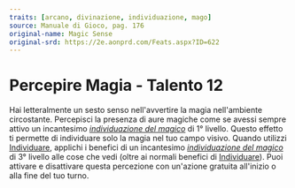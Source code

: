 ```yaml
---
traits: [arcano, divinazione, individuazione, mago]
source: Manuale di Gioco, pag. 176
original-name: Magic Sense
original-srd: https://2e.aonprd.com/Feats.aspx?ID=622
---
```


# Percepire Magia - Talento 12

Hai letteralmente un sesto senso nell'avvertire la magia nell'ambiente
circostante. Percepisci la presenza di aure magiche come se avessi sempre attivo
un incantesimo
_[individuazione del magico](/incantesimi/individuazione-del-magico)_ di 1°
livello. Questo effetto ti permette di individuare solo la magia nel tuo campo
visivo. Quando utilizzi [Individuare](/azioni/individuare), applichi i benefici
di un incantesimo
_[individuazione del magico](/incantesimi/individuazione-del-magico)_ di 3°
livello alle cose che vedi (oltre ai normali benefici di
[Individuare](/azioni/individuare)). Puoi attivare e disattivare questa
percezione con un'azione gratuita all'inizio o alla fine del tuo turno.
